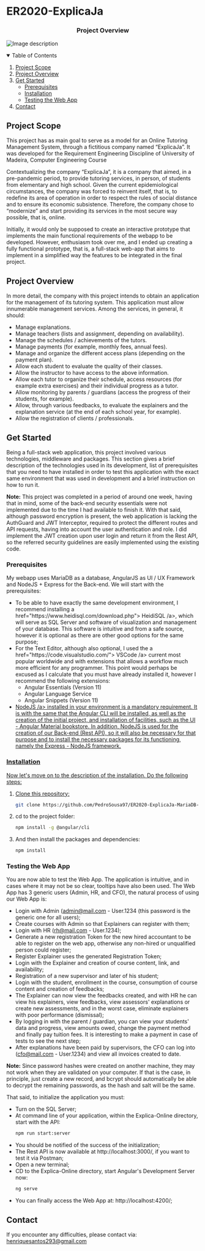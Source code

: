 # ER2020-ExplicaJa

<p align="center">
    <h3 align="center">Project Overview</h3>
</p>

![Image description](https://github.com/PedroSousa97/ER2020-ExplicaJa-MariaDB-NodeJS-AngularJS/blob/main/ReadFile_Img/screenshot.PNG)

<details open="open">
  <summary>Table of Contents</summary>
  <ol>
    <li>
      <a href="#Project-Scope">Project Scope</a>
    </li>
     <li>
      <a href="#Project-Overview">Project Overview</a>
    </li>
    <li>
      <a href="#Get-Started">Get Started</a>
      <ul>
        <li><a href="#Prerequisites">Prerequisites</a></li>
        <li><a href="#Installation">Installation</a></li>
        <li><a href="#Testing-the-Web-App">Testing the Web App</a></li>
      </ul>
    </li>
    <li><a href="#Contact">Contact</a></li>
  </ol>
</details>

## Project Scope

This project has as main goal to serve as a model for an Online Tutoring Management System, through a fictitious company named “ExplicaJa”. It was developed for the Requirement Engineering Discipline of University of Madeira, Computer Engineering Course

Contextualizing the company “ExplicaJa”, it is a company that aimed, in a pre-pandemic period, to provide tutoring services, in person, of students from elementary and high school. Given the current epidemiological circumstances, the company was forced to reinvent itself, that is, to redefine its area of operation in order to respect the rules of social distance and to ensure its economic subsistence. Therefore, the company chose to “modernize” and start providing its services in the most secure way possible, that is, online.

Initially, it would only be supposed to create an interactive prototype that implements the main functional requirements of the webapp to be developed. However, enthusiasm took over me, and I ended up creating a fully functional prototype, that is, a full-stack web-app that aims to implement in a simplified way the features to be integrated in the final project.

## Project Overview

In more detail, the company with this project intends to obtain an application for the management of its tutoring system. This application must allow innumerable management services.
Among the services, in general, it should:
* Manage explanations.
* Manage teachers (lists and assignment, depending on availability).
* Manage the schedules / achievements of the tutors.
* Manage payments (for example, monthly fees, annual fees).
* Manage and organize the different access plans (depending on the payment plan).
* Allow each student to evaluate the quality of their classes.
* Allow the instructor to have access to the above information.
* Allow each tutor to organize their schedule, access resources (for example extra exercises) and their individual progress as a tutor.
* Allow monitoring by parents / guardians (access the progress of their students, for example).
* Allow, through various feedbacks, to evaluate the explainers and the explanation service (at the end of each school year, for example).
* Allow the registration of clients / professionals.

## Get Started

Being a full-stack web application, this project involved various technologies, middleware and packages. This section gives a brief description of the technologies used in its development, list of prerequisites that you need to have installed in order to test this application with the exact same environment that was used in development and a brief instruction on how to run it.

<b>Note:</b> This project was completed in a period of around one week, having that in mind, some of the back-end security essentials were not implemented due to the time I had available to finish it. With that said, although password encryption is present, the web application is lacking the AuthGuard and JWT Interceptor, required to protect the different routes and API requests, having into account the user authentication and role. I did implement the JWT creation upon user login and return it from the Rest API, so the referred security guidelines are easily implemented using the existing code.

### Prerequisites

My webapp uses MariaDB as a database, AngularJS as UI / UX Framework and NodeJS + Express for the Back-end. We will start with the prerequisites:

<ul>
    <li>To be able to have exactly the same development environment, I recommend installing a href="https://www.heidisql.com/download.php"> HeidiSQL /a>, which will serve as SQL Server and software of visualization and management of your database. This software is intuitive and from a safe source, however it is optional as there are other good options for the same purpose;</li>
    <li>For the Text Editor, although also optional, I used the a href="https://code.visualstudio.com/"> VSCode /a> current most popular worldwide and with extensions that allows a workflow much more efficient for any programmer. This point would perhaps be excused as I calculate that you must have already installed it, however I recommend the following extensions:
        <ul>
            <li>Angular Essentials (Version 11)</li>
            <li>Angular Language Service</li>
            <li>Angular Snippets (Version 11)</li>
        </ul>
    </li>
    <li><a href="https://nodejs.org/en/"> NodeJS /a> installed in your environment is a mandatory requirement. It is with the same that the Angular CLI will be installed, as well as the creation of the initial project, and installation of facilities, such as the UI - Angular Material bookstore. In addition, NodeJS is used for the creation of our Back-end (Rest API), so it will also be necessary for that purpose and to install the necessary packages for its functioning, namely the Express - NodeJS framework. </li>
</ul>

### Installation

Now let's move on to the description of the installation. Do the following steps:

1. Clone this repository:
   ```sh
   git clone https://github.com/PedroSousa97/ER2020-ExplicaJa-MariaDB-NodeJS-AngularJS.git
   ```
2. cd to the project folder:
   ```sh
   npm install -g @angular/cli
   ```
3. And then install the packages and dependencies:
   ```sh
   npm install
   ```


### Testing the Web App

You are now able to test the Web App. The application is intuitive, and in cases where it may not be so clear, tooltips have also been used. The Web App has 3 generic users (Admin, HR, and CFO), the natural process of using our Web App is:
* Login with Admin (admin@mail.com - User.1234 (this password is the generic one for all users);
* Create courses with Admin so that Explainers can register with them;
* Login with HR (rh@mail.com - User.1234);
* Generate a new registration Token for the new hired accountant to be able to register on the web app, otherwise any non-hired or unqualified person could register;
* Register Explainer uses the generated Registration Token;
* Login with the Explainer and creation of course content, link, and availability;
* Registration of a new supervisor and later of his student;
* Login with the student, enrollment in the course, consumption of course content and creation of feedbacks;
* The Explainer can now view the feedbacks created, and with HR he can view his explainers, view feedbacks, view assessors' explanations or create new assessments, and in the worst case, eliminate explainers with poor performance (dismissal);
* By logging in with the parent / guardian, you can view your students' data and progress, view amounts owed, change the payment method and finally pay tuition fees. It is interesting to make a payment in case of tests to see the next step;
* After explanations have been paid by supervisors, the CFO can log into (cfo@mail.com - User.1234) and view all invoices created to date.

<b>Note:</b> Since password hashes were created on another machine, they may not work when they are validated on your computer. If that is the case, in principle, just create a new record, and bcrypt should automatically be able to decrypt the remaining passwords, as the hash and salt will be the same.

That said, to initialize the application you must:
* Turn on the SQL Server;
* At command line of your application, within the Explica-Online directory, start with the API:
   ```sh
   npm run start:server 
   ```
* You should be notified of the success of the initialization;
* The Rest API is now available at http://localhost:3000/, if you want to test it via Postman;
* Open a new terminal;
* CD to the Explica-Online directory, start Angular's Development Server now:
   ```sh
   ng serve 
   ```
* You can finally access the Web App at: http://localhost:4200/;

## Contact

If you encounter any difficulties, please contact via: henriquesantos293@gmail.com
